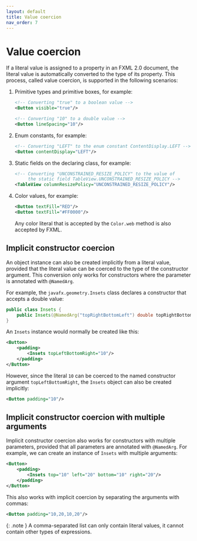 ```yaml
---
layout: default
title: Value coercion
nav_order: 7
---
```


# Value coercion
If a literal value is assigned to a property in an FXML 2.0 document, the literal value is automatically converted to the type of its property. This process, called value coercion, is supported in the following scenarios:
1. Primitive types and primitive boxes, for example:
    ```xml
    <!-- Converting "true" to a boolean value -->
    <Button visible="true"/>
    
    <!-- Converting "10" to a double value -->
    <Button lineSpacing="10"/>
    ```
2. Enum constants, for example:
    ```xml
    <!-- Converting "LEFT" to the enum constant ContentDisplay.LEFT -->
    <Button contentDisplay="LEFT"/>
    ```
3. Static fields on the declaring class, for example:
    ```xml
    <!-- Converting "UNCONSTRAINED_RESIZE_POLICY" to the value of
         the static field TableView.UNCONSTRAINED_RESIZE_POLICY -->
    <TableView columnResizePolicy="UNCONSTRAINED_RESIZE_POLICY"/>
    ```
4. Color values, for example:
    ```xml
    <Button textFill="RED"/>
    <Button textFill="#FF0000"/>
    ```
    Any color literal that is accepted by the `Color.web` method is also accepted by FXML.

## Implicit constructor coercion
An object instance can also be created implicitly from a literal value, provided that the literal value can be coerced to the type of the constructor argument. This conversion only works for constructors where the parameter is annotated with `@NamedArg`.

For example, the `javafx.geometry.Insets` class declares a constructor that accepts a double value:
```java
public class Insets {
    public Insets(@NamedArg("topRightBottomLeft") double topRightBottomLeft);
}
```

An `Insets` instance would normally be created like this:
```xml
<Button>
    <padding>
        <Insets topLeftBottomRight="10"/>
    </padding>
</Button>
```

However, since the literal `10` can be coerced to the named constructor argument `topLeftBottomRight`, the `Insets` object can also be created implicitly:
```xml
<Button padding="10"/>
```

## Implicit constructor coercion with multiple arguments
Implicit constructor coercion also works for constructors with multiple parameters, provided that all parameters are annotated with `@NamedArg`. For example, we can create an instance of `Insets` with multiple arguments:
```xml
<Button>
    <padding>
        <Insets top="10" left="20" bottom="10" right="20"/>
    </padding>
</Button>
```

This also works with implicit coercion by separating the arguments with commas:
```xml
<Button padding="10,20,10,20"/>
```

{: .note }
A comma-separated list can only contain literal values, it cannot contain other types of expressions.